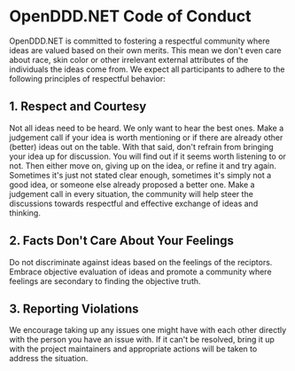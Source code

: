 # OpenDDD.NET Code of Conduct

OpenDDD.NET is committed to fostering a respectful community where ideas are valued based on their own merits. This mean we don't even care about race, skin color or other irrelevant external attributes of the individuals the ideas come from. We expect all participants to adhere to the following principles of respectful behavior:

## 1. Respect and Courtesy

Not all ideas need to be heard. We only want to hear the best ones. Make a judgement call if your idea is worth mentioning or if there are already other (better) ideas out on the table. With that said, don't refrain from bringing your idea up for discussion. You will find out if it seems worth listening to or not. Then either move on, giving up on the idea, or refine it and try again. Sometimes it's just not stated clear enough, sometimes it's simply not a good idea, or someone else already proposed a better one. Make a judgement call in every situation, the community will help steer the discussions towards respectful and effective exchange of ideas and thinking.

## 2. Facts Don't Care About Your Feelings

Do not discriminate against ideas based on the feelings of the reciptors. Embrace objective evaluation of ideas and promote a community where feelings are secondary to finding the objective truth.

## 3. Reporting Violations

We encourage taking up any issues one might have with each other directly with the person you have an issue with. If it can't be resolved, bring it up with the project maintainers and appropriate actions will be taken to address the situation.
